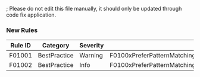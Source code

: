 ; Please do not edit this file manually, it should only be updated through code fix application.
### New Rules
Rule ID | Category | Severity | Notes
--------|----------|----------|-------
F01001 | BestPractice | Warning | F0100xPreferPatternMatchingNullCheckOverComparisonWithNull
F01002 | BestPractice | Info | F0100xPreferPatternMatchingNullCheckOverComparisonWithNull